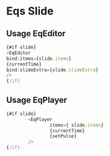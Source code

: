 

# Eqs Slide

## Usage EqEditor 

```javascript
{#if slide}
<EqEditor  
bind:items={slide.items}  
{currentTime}
bind:slideExtra={slide.slideExtra}
/>
{/if}
```

## Usage EqPlayer

```javascript
{#if slide}
        <EqPlayer  
                items={ slide.items}  
                {currentTime}
                {setPulse}
        />
{/if}
```

